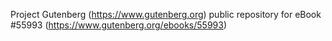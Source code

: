 Project Gutenberg (https://www.gutenberg.org) public repository for
eBook #55993 (https://www.gutenberg.org/ebooks/55993)
